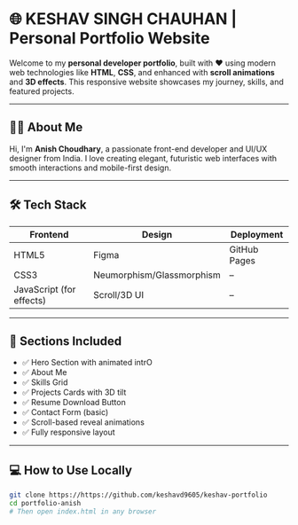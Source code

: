 # 🌐 KESHAV SINGH CHAUHAN | Personal Portfolio Website

Welcome to my **personal developer portfolio**, built with ❤️ using modern web technologies like **HTML**, **CSS**, and enhanced with **scroll animations** and **3D effects**. This responsive website showcases my journey, skills, and featured projects.



---

## 🧑‍💻 About Me

Hi, I'm **Anish Choudhary**, a passionate front-end developer and UI/UX designer from India. I love creating elegant, futuristic web interfaces with smooth interactions and mobile-first design.

---

## 🛠️ Tech Stack

| Frontend  | Design     | Deployment |
|-----------|------------|------------|
| HTML5     | Figma      | GitHub Pages |
| CSS3      | Neumorphism/Glassmorphism | – |
| JavaScript (for effects) | Scroll/3D UI | – |

---

## 📂 Sections Included

- ✅ Hero Section with animated intrO
- ✅ About Me
- ✅ Skills Grid
- ✅ Projects Cards with 3D tilt
- ✅ Resume Download Button
- ✅ Contact Form (basic)
- ✅ Scroll-based reveal animations
- ✅ Fully responsive layout

---

## 💻 How to Use Locally

```bash
git clone https://https://github.com/keshavd9605/keshav-portfolio
cd portfolio-anish
# Then open index.html in any browser
